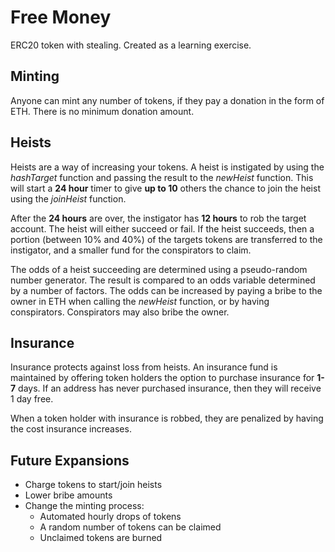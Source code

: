 # Free Money

ERC20 token with stealing. Created as a learning exercise.

## Minting

Anyone can mint any number of tokens, if they pay a donation in the form of ETH. There is no minimum donation amount.

## Heists

Heists are a way of increasing your tokens. A heist is instigated by using the *hashTarget* function and passing the result to the *newHeist* function. This will start a **24 hour** timer to give **up to 10** others the chance to join the heist using the *joinHeist* function.

After the **24 hours** are over, the instigator has **12 hours** to rob the target account. The heist will either succeed or fail. If the heist succeeds, then a portion (between 10% and 40%) of the targets tokens are transferred to the instigator, and a smaller fund for the conspirators to claim.

The odds of a heist succeeding are determined using a pseudo-random number generator. The result is compared to an odds variable determined by a number of factors. The odds can be increased by paying a bribe to the owner in ETH when calling the *newHeist* function, or by having conspirators. Conspirators may also bribe the owner.

## Insurance

Insurance protects against loss from heists. An insurance fund is maintained by offering token holders the option to purchase insurance for **1-7** days. If an address has never purchased insurance, then they will receive 1 day free.

When a token holder with insurance is robbed, they are penalized by having the cost insurance increases.

## Future Expansions

* Charge tokens to start/join heists
* Lower bribe amounts
* Change the minting process:
  * Automated hourly drops of tokens
  * A random number of tokens can be claimed
  * Unclaimed tokens are burned